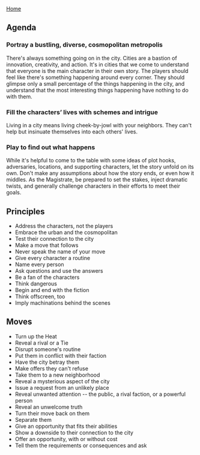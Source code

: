 [Home](index.md)

## Agenda
### Portray a bustling, diverse, cosmopolitan metropolis
There's always something going on in the city. Cities are a bastion of innovation, creativity, and action. It's in cities that we come to understand that everyone is the main character in their own story. The players should feel like there's something happening around every corner. They should glimpse only a small percentage of the things happening in the city, and understand that the most interesting things happening have nothing to do with them.

### Fill the characters’ lives with schemes and intrigue
Living in a city means living cheek-by-jowl with your neighbors. They can't help but insinuate themselves into each others' lives. 

### Play to find out what happens
While it's helpful to come to the table with some ideas of plot hooks, adversaries, locations, and supporting characters, let the story unfold on its own. Don't make any assumptions about how the story ends, or even how it middles. As the Magistrate, be prepared to set the stakes, inject dramatic twists, and generally challenge characters in their efforts to meet their goals.


## Principles
- Address the characters, not the players
- Embrace the urban and the cosmopolitan
- Test their connection to the city
- Make a move that follows
- Never speak the name of your move
- Give every character a routine
- Name every person
- Ask questions and use the answers
- Be a fan of the characters
- Think dangerous
- Begin and end with the fiction
- Think offscreen, too
- Imply machinations behind the scenes


## Moves
- Turn up the Heat
- Reveal a rival or a Tie
- Disrupt someone's routine
- Put them in conflict with their faction
- Have the city betray them
- Make offers they can't refuse
- Take them to a new neighborhood
- Reveal a mysterious aspect of the city
- Issue a request from an unlikely place
- Reveal unwanted attention -- the public, a rival faction, or a powerful person
- Reveal an unwelcome truth
- Turn their move back on them
- Separate them
- Give an opportunity that fits their abilities
- Show a downside to their connection to the city
- Offer an opportunity, with or without cost
- Tell them the requirements or consequences and ask
